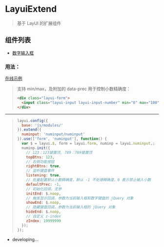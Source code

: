 # LayuiExtend

> 基于 LayUI 的扩展组件

## 组件列表

* [数字输入框](https://github.com/iTanken/LayuiExtend/tree/master/js/modules/numinput)

### 用法：

[在线示例](https://itanken.github.io/LayuiExtend/)
> 支持 min/max，及附加的 data-prec 用于控制小数精确度：
>  
> ``` html
> <div class="layui-form">
>   <input class="layui-input layui-input-number" min="0" max="100" data-prec="4">
> </div>
> ```

---

> ``` javascript
> layui.config({
>   base: 'js/modules/'
> }).extend({
>   numinput: 'numinput/numinput'
> }).use(['form', 'numinput'], function() {
>   var $ = layui.$, form = layui.form, numinp = layui.numinput,;
>   numinp.init({
>     // 123：123键置顶, 789：789键置顶
>     topBtns: 123,
>     // 右侧功能按钮
>     rightBtns: true,
>     // 监听键盘事件
>     listening: true,
>     // 批量配置默认小数精确度，默认 -1 不处理精确度，0 表示禁止输入小数
>     defaultPrec: -1,
>     // 初始化回调，无参
>     initEnd: $.noop,
>     // 触发显示回调，参数为当前输入框和数字键盘的 jQuery 对象
>     showEnd: $.noop,
>     // 隐藏键盘回调，参数为当前输入框的 jQuery 对象
>     hideEnd: $.noop,
>     // 自定义 z-index
>     zIndex: 19999999
>   });
> });
> ```

* developing...
